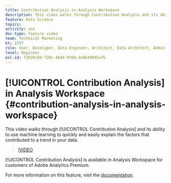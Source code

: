 ```yaml
---
title: Contribution Analysis in Analysis Workspace
description: This video walks through Contribution Analysis and its ability to use machine learning to quickly and easily explain the factors that contributed to a trend in your data.
feature: Data Science
topics: 
activity: use
doc-type: feature video
team: Technical Marketing
kt: 2337
role: User, Developer, Data Engineer, Architect, Data Architect, Admin, Leader
level: Beginner
exl-id: fd939c04-f28c-4b84-9768-2e9644945afb
---
```

# [!UICONTROL Contribution Analysis] in Analysis Workspace {#contribution-analysis-in-analysis-workspace}

This video walks through [!UICONTROL Contribution Analysis] and its ability to use machine learning to quickly and easily explain the factors that contributed to a trend in your data.

>[!VIDEO](https://video.tv.adobe.com/v/25443/?quality=12&learn=on)

[!UICONTROL Contribution Analysis] is available in Analysis Workspace for customers of Adobe Analytics Premium.

For more information on this feature, visit the [documentation](https://experienceleague.adobe.com/docs/analytics/analyze/analysis-workspace/virtual-analyst/anomaly-detection/anomaly-detection.html?lang=en).
